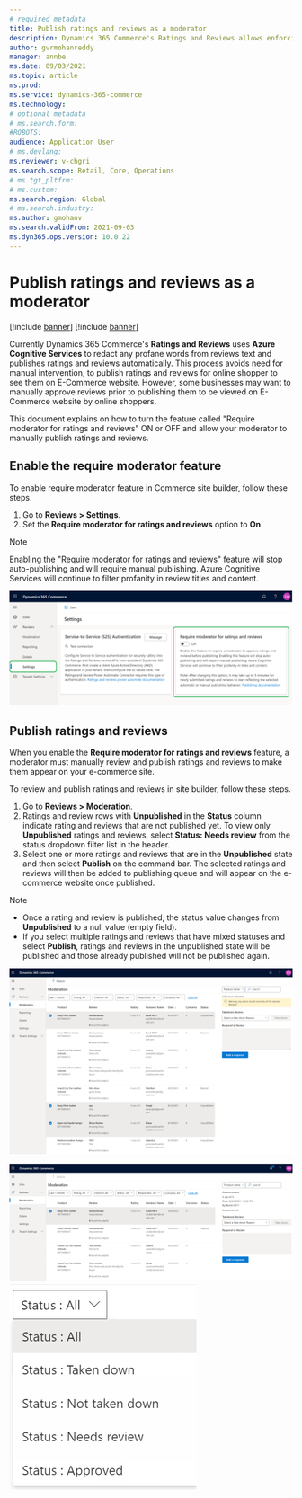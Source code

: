 ```yaml
---
# required metadata
title: Publish ratings and reviews as a moderator
description: Dynamics 365 Commerce's Ratings and Reviews allows enforcing human moderation before publishing reviews to E-Commerce channel.
author: gvrmohanreddy
manager: annbe
ms.date: 09/03/2021
ms.topic: article
ms.prod: 
ms.service: dynamics-365-commerce
ms.technology: 
# optional metadata
# ms.search.form:  
#ROBOTS: 
audience: Application User
# ms.devlang: 
ms.reviewer: v-chgri
ms.search.scope: Retail, Core, Operations
# ms.tgt_pltfrm: 
# ms.custom: 
ms.search.region: Global
# ms.search.industry: 
ms.author: gmohanv
ms.search.validFrom: 2021-09-03
ms.dyn365.ops.version: 10.0.22
---
```


# Publish ratings and reviews as a moderator

[!include [banner](includes/banner.md)]
[!include [banner](includes/preview-banner.md)]

Currently Dynamics 365 Commerce's **Ratings and Reviews** uses **Azure Cognitive Services** to redact any profane words from reviews text and publishes ratings and reviews automatically. This process avoids need for manual intervention, to publish ratings and reviews for online shopper to see them on E-Commerce website. However, some businesses may want to manually approve reviews prior to publishing them to be viewed on E-Commerce website by online shoppers. 

This document explains on how to turn the feature called "Require moderator for ratings and reviews" ON or OFF and allow your moderator to manually publish ratings and reviews. 

## Enable the require moderator feature

To enable require moderator feature in Commerce site builder, follow these steps.

1. Go to **Reviews \> Settings**.
1. Set the **Require moderator for ratings and reviews** option to **On**.

> [!NOTE]
> Enabling the "Require moderator for ratings and reviews" feature will stop auto-publishing and will require manual publishing. Azure Cognitive Services will continue to filter profanity in review titles and content.

!["Require moderator for ratings and reviews" setting in site builder](media/Ratings-reviews-settings-human-moderation.png)

## Publish ratings and reviews

When you enable the **Require moderator for ratings and reviews** feature, a moderator must manually review and publish ratings and reviews to make them appear on your e-commerce site. 

To review and publish ratings and reviews in site builder, follow these steps.

1. Go to **Reviews \> Moderation**. 
1. Ratings and review rows with **Unpublished** in the **Status** column indicate rating and reviews that are not published yet. To view only **Unpublished** ratings and reviews, select **Status: Needs review** from the status dropdown filter list in the header.
1. Select one or more ratings and reviews that are in the **Unpublished** state and then select **Publish** on the command bar. The selected ratings and reviews will then be added to publishing queue and will appear on the e-commerce website once published.  

> [!NOTE]
> - Once a rating and review is published, the status value changes from **Unpublished** to a null value (empty field).  
> - If you select multiple ratings and reviews that have mixed statuses and select **Publish**, ratings and reviews in the unpublished state will be published and those already published will not be published again.

![Dynamics 365 Commerce - Ratings and Review configuration 1](media/Ratings-reviews-publishing-reviews.png)


![Dynamics 365 Commerce - Ratings and Review configuration 2](media/Ratings-reviews-published-reviews.png)
![Status filter](media/Ratings-reviews-published-reviews-status-filter.png)
